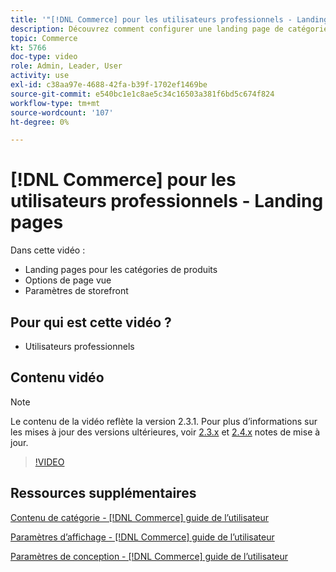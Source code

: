 ```yaml
---
title: '"[!DNL Commerce] pour les utilisateurs professionnels - Landing pages"'
description: Découvrez comment configurer une landing page de catégorie et contrôler l’aspect.
topic: Commerce
kt: 5766
doc-type: video
role: Admin, Leader, User
activity: use
exl-id: c38aa97e-4688-42fa-b39f-1702ef1469be
source-git-commit: e540bc1e1c8ae5c34c16503a381f6bd5c674f824
workflow-type: tm+mt
source-wordcount: '107'
ht-degree: 0%

---
```


# [!DNL Commerce] pour les utilisateurs professionnels - Landing pages

Dans cette vidéo :

- Landing pages pour les catégories de produits
- Options de page vue
- Paramètres de storefront

## Pour qui est cette vidéo ?

- Utilisateurs professionnels

## Contenu vidéo

>[!NOTE]
>
>Le contenu de la vidéo reflète la version 2.3.1. Pour plus d’informations sur les mises à jour des versions ultérieures, voir [ 2.3.x](https://devdocs.magento.com/guides/v2.3/release-notes/bk-release-notes.html) et [2.4.x](https://devdocs.magento.com/guides/v2.4/release-notes/bk-release-notes.html) notes de mise à jour.

>[!VIDEO](https://video.tv.adobe.com/v/36388/?quality=12&learn=on)

## Ressources supplémentaires

[Contenu de catégorie - [!DNL Commerce] guide de l’utilisateur](https://docs.magento.com/user-guide/catalog/categories-content-settings.html)

[Paramètres d’affichage - [!DNL Commerce] guide de l’utilisateur](https://docs.magento.com/user-guide/catalog/categories-display-settings.html)

[Paramètres de conception - [!DNL Commerce] guide de l’utilisateur](https://docs.magento.com/user-guide/catalog/categories-custom-design.html)
